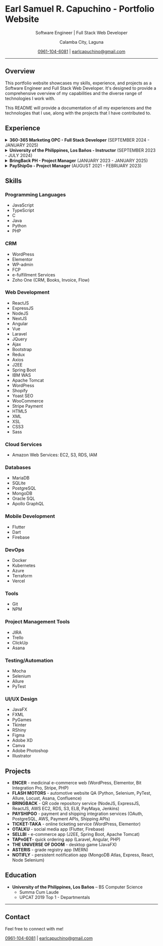 # Earl Samuel R. Capuchino - Portfolio Website

<div align="center">
  <p>Software Engineer | Full Stack Web Developer</p>
  <p>Calamba City, Laguna</p>
  <p><a href="tel:09611046081">0961-104-6081</a> | <a href="mailto:earlcapuchino@gmail.com">earlcapuchino@gmail.com</a></p>
</div>

---

## Overview

This portfolio website showcases my skills, experience, and projects as a Software Engineer and Full Stack Web Developer. It's designed to provide a comprehensive overview of my capabilities and the diverse range of technologies I work with.

This README will provide a documentation of all my experiences and the technologies that I use, along with the projects that I have contributed to.

## Experience

<details>
  <summary><b>360-365 Marketing OPC - Full Stack Developer</b> (SEPTEMBER 2024 - JANUARY 2025)</summary>
  
    *   Designed and implemented end-to-end CRM solutions using Zoho CRM, Zoho Creator, Zoho Books, Zoho Invoice, Zoho Flow, Deluge, and APIs, including custom views and integration with Stripe and shipping providers; also developed 50+ custom Deluge Scripts processing 450+ annual transactions.
    *   Engineered automated workflows using Zoho Books, Invoice, and Flow, reducing invoice processing time by 75% and improving accuracy to 99.8%.
    *   Managed WooCommerce and integrated Stripe, processing 450+ annual transactions, developed Forminator forms, maintained 20+ plugins using PHP, and synced 300+ customer records via Bit Integration Pro.
    *   Monitored 30+ landing pages built with Elementor, achieving 98% mobile compatibility, and optimized SEO with Yoast.
    *   Led end-to-end QA for an e-commerce platform, developing automated test suites with Selenium and Python, achieving 85% coverage, and maintained documentation using Confluence and JIRA.
    *   Implemented PyTest, Robot Framework, Allure and Locust, reducing testing time by 70%, improving defect detection by 45%, and utilizing Jenkins for CI/CD.
</details>

<details>
  <summary><b>University of the Philippines, Los Baños - Instructor</b> (SEPTEMBER 2023 - JULY 2024)</summary>

    *   Subjects taught: Software Engineering, Java Programming, Web Development, Operating Systems, Digital Circuits.
    *   Handled 16 laboratory classes of over 270 students. Studied over 7 tech stacks and over 10 programming languages
    *   4.97/5 rating excellent performance, top instructor
</details>

<details>
  <summary><b>BringBack PH - Project Manager</b> (JANUARY 2023 - JANUARY 2025)</summary>

  *   Built 25+ RESTful APIs (Node.js, Express.js), a scalable MySQL database (AWS RDS), and a responsive ReactJS UI with dynamic QR codes, integrating key features like authentication and payment gateways (Stripe, PayMaya).
  *   Deployed application on AWS (EC2, RDS, S3, ELB) with load balancing, and implemented a CI/CD pipeline (Jenkins) for automated deployments.
  *   Led project using Agile/Scrum methodology, achieving 85% sprint completion.
  *   Implemented automated testing (85%+ code coverage), resolved 150+ bugs, and designed the application for scalability on AWS.
  *  Designed to handle up to 1200+ users and 5000+ sales
</details>

<details>
  <summary><b>PayShipGo - Project Manager</b> (AUGUST 2021 - FEBRUARY 2023)</summary>

  *   Developed 150+ robust RESTful APIs (Node.js, Express.js) to integrate multiple Philippine payment gateways (PesoPay, Dragonpay, PayPal, GCash) and shipping services (LBC, J&T, 2GO, Flash Express), enabling core functionalities like payment processing, shipping calculations, and tracking.
  *   Implemented a secure OAuth 2.0 authentication and authorization system across all API endpoints, safeguarding sensitive transaction data and managing third-party access.
  *   Created a normalized PostgreSQL database schema (20+ tables) optimized for transactional data, utilizing AWS RDS for enhanced scalability and performance.
  *   Conducted initial research and compatibility testing for 10+ payment/shipping APIs, designed a modular architecture, and implemented a scalable microservices architecture for the platform; deploying on AWS (EC2, ELB, RDS).
  *   Implemented comprehensive testing strategies, achieving 85%+ code coverage, and performed QA for all payment and shipping API integrations.
</details>

## Skills

### Programming Languages

*   JavaScript
*   TypeScript
*   C
*   Java
*   Python
*   PHP

### CRM

*   WordPress
*   Elementor
*   WP-admin
*   FCP
*   e-fulfillment Services
*   Zoho One (CRM, Books, Invoice, Flow)

### Web Development

*   ReactJS
*   ExpressJS
*   NodeJS
*   NextJS
*   Angular
*   Vue
*   Laravel
*   JQuery
*   Ajax
*   Bootstrap
*   Redux
*   Axios
*   J2EE
*   Spring Boot
*   IBM WAS
*   Apache Tomcat
*   WordPress
*   Shopify
*   Yoast SEO
*   WooCommerce
*   Stripe Payment
*   HTML5
*   XML
*   XSL
*   CSS3
*   Sass

### Cloud Services

*   Amazon Web Services: EC2, S3, RDS, IAM

### Databases

*   MariaDB
*   SQLite
*   PostgreSQL
*   MongoDB
*  Oracle SQL
* Apollo GraphQL

### Mobile Development

*   Flutter
*   Dart
*   Firebase

### DevOps

*   Docker
*   Kubernetes
*   Azure
*   Terraform
*   Vercel

### Tools

*   Git
*   NPM

### Project Management Tools

*   JIRA
*   Trello
*   ClickUp
*   Asana

### Testing/Automation

*   Mocha
*   Selenium
*   Allure
*   PyTest

### UI/UX Design

*   JavaFX
*   FXML
*   PyGames
*   Tkinter
*   RShiny
*   Figma
*   Adobe XD
*   Canva
*   Adobe Photoshop
*   Illustrator

## Projects

*   **ENCER** - medicinal e-commerce web (WordPress, Elementor, Bit Integration Pro, Stripe, PHP)
*   **FLASH MOTORS** - automotive website QA (Python, Selenium, PyTest, Allure, Locust, Asana, Confluence)
*   **BRINGBACK** - QR code repository service (NodeJS, ExpressJS, ReactJS, AWS EC2, RDS, S3, ELB, PayMaya, Jenkins)
*   **PAYSHIPGO** - payment and shipping integration services (OAuth, PostgreSQL, AWS, Payment APIs, Shipping APIs)
*   **TICKET-TAKA** - online ticketing service (WordPress, Elementor)
*   **OTALKU** - social media app (Flutter, Firebase)
*   **SELLBI** - e-commerce app (J2EE, Spring Boot, Apache Tomcat)
*   **TAPnGET**- quick ordering app (Laravel, Angular, PHP)
*   **THE UNIVERSE OF DOOM** - desktop game (JavaFX)
*   **ASTERIS** - grade registry app (MERN)
*   **NOTIFLY** - persistent notification app (MongoDB Atlas, Express, React, Node Selenium)

## Education
*   **University of the Philippines, Los Baños** – BS Computer Science
    *   Summa Cum Laude
    *   UPCAT 2019 Top 1 - Departmentals

---

## Contact

Feel free to connect with me!
<p><a href="tel:09611046081">0961-104-6081</a> | <a href="mailto:earlcapuchino@gmail.com">earlcapuchino@gmail.com</a></p>

</div>

